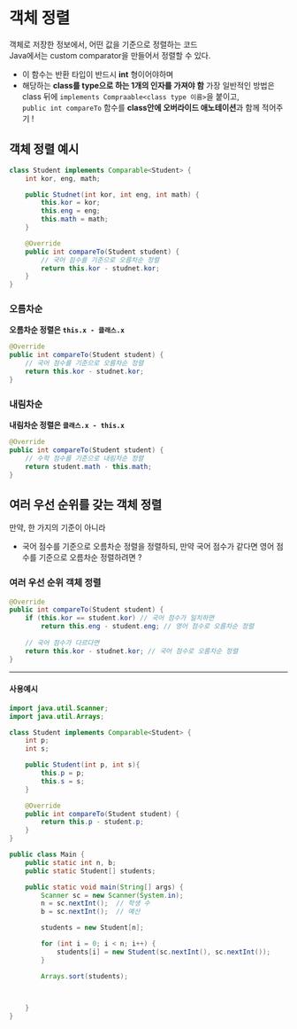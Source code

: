 # 객체 정렬
객체로 저장한 정보에서, 어떤 값을 기준으로 정렬하는 코드  
Java에서는 custom comparator을 만들어서 정렬할 수 있다.
- 이 함수는 반환 타입이 반드시 **int** 형이어야하며
- 해당하는 **class를 type으로 하는 1개의 인자를 가져야 함**
가장 일반적인 방법은 class 뒤에 `implements Compraable<class type 이름>`을 붙이고,  
`public int compareTo` 함수를 **class안에 오버라이드 애노테이션**과 함께 적어주기 !

## 객체 정렬 예시
```java
class Student implements Comparable<Student> {
    int kor, eng, math;

    public Studnet(int kor, int eng, int math) {
        this.kor = kor;
        this.eng = eng;
        this.math = math;
    }

    @Override
    public int compareTo(Student student) {
        // 국어 점수를 기준으로 오름차순 정렬
        return this.kor - studnet.kor;
    }
}
```

### 오름차순
**오름차순 정렬은 `this.x - 클래스.x`**
```java
@Override
public int compareTo(Student student) {
    // 국어 점수를 기준으로 오름차순 정렬
    return this.kor - studnet.kor;
}
```

### 내림차순
**내림차순 정렬은 `클래스.x - this.x`**
```java
@Override
public int compareTo(Student student) {
    // 수학 점수를 기준으로 내림차순 정렬
    return student.math - this.math;
}
```

## 여러 우선 순위를 갖는 객체 정렬
만약, 한 가지의 기준이 아니라
- 국어 점수를 기준으로 오름차순 정렬을 정렬하되, 만약 국어 점수가 같다면 영어 점수를 기준으로 오름차순 정렬하려면 ?

### 여러 우선 순위 객체 정렬 
```java
@Override
public int compareTo(Student student) {
    if (this.kor == student.kor) // 국어 점수가 일치하면
        return this.eng - student.eng; // 영어 점수로 오름차순 정렬
    
    // 국어 점수가 다르다면
    return this.kor - studnet.kor; // 국어 점수로 오름차순 정렬
}
```

-------------------------

#### 사용예시
```java
import java.util.Scanner;
import java.util.Arrays;

class Student implements Comparable<Student> {
    int p;  
    int s;  

    public Student(int p, int s){
        this.p = p;
        this.s = s;
    }

    @Override
    public int compareTo(Student student) {
        return this.p - student.p;
    }
}

public class Main {
    public static int n, b;
    public static Student[] students;

    public static void main(String[] args) {
        Scanner sc = new Scanner(System.in);
        n = sc.nextInt();  // 학생 수
        b = sc.nextInt();  // 예산

        students = new Student[n];

        for (int i = 0; i < n; i++) {
            students[i] = new Student(sc.nextInt(), sc.nextInt());
        }

        Arrays.sort(students);

        

    }
}

```
